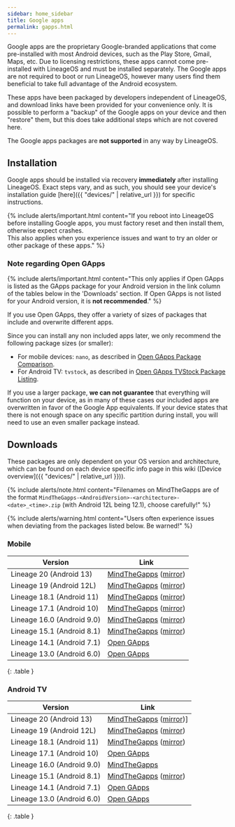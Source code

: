 ```yaml
---
sidebar: home_sidebar
title: Google apps
permalink: gapps.html
---
```

Google apps are the proprietary Google-branded applications that come pre-installed with most Android devices, such as the Play Store, Gmail, Maps, etc.
Due to licensing restrictions, these apps cannot come pre-installed with LineageOS and must be installed separately. The Google apps are not required to
boot or run LineageOS, however many users find them beneficial to take full advantage of the Android ecosystem.

These apps have been packaged by developers independent of LineageOS, and download links have been provided for your convenience only. It is possible to perform
a "backup" of the Google apps on your device and then "restore" them, but this does take additional steps which are not covered here.

The Google apps packages are **not supported** in any way by LineageOS.


## Installation

Google apps should be installed via recovery **immediately** after installing LineageOS. Exact steps vary, and as such, you should see your device's installation guide [here]({{ "devices/" | relative_url }}) for specific instructions.

{% include alerts/important.html content="If you reboot into LineageOS before installing Google apps, you must factory reset and then install them, otherwise expect crashes.<br/>
This also applies when you experience issues and want to try an older or other package of these apps." %}

### Note regarding Open GApps

{% include alerts/important.html content="This only applies if Open GApps is listed as the GApps package for your Android version in the link column of the tables below in the 'Downloads' section. If Open GApps is not listed for your Android version, it is **not recommended**." %}

If you use Open GApps, they offer a variety of sizes of packages that include and overwrite different apps.

Since you can install any non included apps later, we only recommend the following package sizes (or smaller):
 - For mobile devices: `nano`, as described in [Open GApps Package Comparison](https://github.com/opengapps/opengapps/wiki/Package-Comparison).
 - For Android TV: `tvstock`, as described in [Open GApps TVStock Package Listing](https://github.com/opengapps/opengapps/wiki/TVStock-Package).

If you use a larger package, **we can not guarantee** that everything will function on your device, as in many of these cases our included apps are overwritten in favor of the Google App equivalents.
If your device states that there is not enough space on any specific partition during install, you will need to use an even smaller package instead.


## Downloads

These packages are only dependent on your OS version and architecture, which can be found on each device specific info page in this wiki ([Device overview]({{ "devices/" | relative_url }})).

{% include alerts/note.html content="Filenames on MindTheGapps are of the format `MindTheGapps-<AndroidVersion>-<architecture>-<date>_<time>.zip` (with Android 12L being 12.1), choose carefully!" %}

{% include alerts/warning.html content="Users often experience issues when deviating from the packages listed below. Be warned!" %}

### Mobile

|Version                   |Link                                                   |
|--------------------------|-------------------------------------------------------|
|Lineage 20 (Android 13)|[MindTheGapps](https://androidfilehost.com/?w=files&flid=322935) ([mirror](http://downloads.codefi.re/jdcteam/javelinanddart/gapps))|
|Lineage 19 (Android 12L)|[MindTheGapps](https://androidfilehost.com/?w=files&flid=322935) ([mirror](http://downloads.codefi.re/jdcteam/javelinanddart/gapps))|
|Lineage 18.1 (Android 11)|[MindTheGapps](https://androidfilehost.com/?w=files&flid=322935) ([mirror](http://downloads.codefi.re/jdcteam/javelinanddart/gapps))|
|Lineage 17.1 (Android 10)|[MindTheGapps](https://androidfilehost.com/?w=files&flid=322935) ([mirror](http://downloads.codefi.re/jdcteam/javelinanddart/gapps))|
|Lineage 16.0 (Android 9.0)|[MindTheGapps](https://androidfilehost.com/?w=files&flid=170282) ([mirror](http://downloads.codefi.re/jdcteam/javelinanddart/gapps))|
|Lineage 15.1 (Android 8.1)|[MindTheGapps](https://androidfilehost.com/?w=files&flid=170282) ([mirror](http://downloads.codefi.re/jdcteam/javelinanddart/gapps))|
|Lineage 14.1 (Android 7.1)|[Open GApps](https://opengapps.org/?api=7.1&variant=nano)|
|Lineage 13.0 (Android 6.0)|[Open GApps](https://opengapps.org/?api=6.0&variant=nano)|
{: .table }

### Android TV

|Version                   |Link                                                   |
|--------------------------|-------------------------------------------------------|
|Lineage 20 (Android 13)|[MindTheGapps](https://androidfilehost.com/?w=files&flid=334254) ([mirror](http://downloads.codefi.re/jdcteam/javelinanddart/gapps/ATV))]
|Lineage 19 (Android 12L)|[MindTheGapps](https://androidfilehost.com/?w=files&flid=334254) ([mirror](http://downloads.codefi.re/jdcteam/javelinanddart/gapps/ATV))|
|Lineage 18.1 (Android 11)|[MindTheGapps](https://androidfilehost.com/?w=files&flid=334254) ([mirror](http://downloads.codefi.re/jdcteam/javelinanddart/gapps/ATV))|[Open GApps](https://opengapps.org/?api=11.0&variant=tvstock)|
|Lineage 17.1 (Android 10)|[Open GApps](https://opengapps.org/?api=10.0&variant=tvstock)|
|Lineage 16.0 (Android 9.0)|[MindTheGapps](https://androidfilehost.com/?w=files&flid=170282)|
|Lineage 15.1 (Android 8.1)|[MindTheGapps](https://androidfilehost.com/?w=files&flid=170282) ([mirror](http://downloads.codefi.re/jdcteam/javelinanddart/gapps/old))|
|Lineage 14.1 (Android 7.1)|[Open GApps](https://opengapps.org/?api=7.1&variant=tvstock)|
|Lineage 13.0 (Android 6.0)|[Open GApps](https://opengapps.org/?api=6.0&variant=tvstock)|
{: .table }
